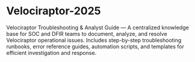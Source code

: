 # Velociraptor-2025
Velociraptor Troubleshooting &amp; Analyst Guide — A centralized knowledge base for SOC and DFIR teams to document, analyze, and resolve Velociraptor operational issues. Includes step-by-step troubleshooting runbooks, error reference guides, automation scripts, and templates for efficient investigation and response.
